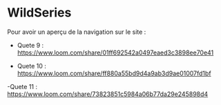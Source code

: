 # WildSeries

Pour avoir un aperçu de la navigation sur le site :

- Quete 9 :
https://www.loom.com/share/01ff692542a0497eaed3c3898ee70e41

- Quete 10 :
https://www.loom.com/share/ff880a55bd9d4a9ab3d9ae01007fd1bf

-Quete 11 : 
https://www.loom.com/share/73823851c5984a06b77da29e245898d4
